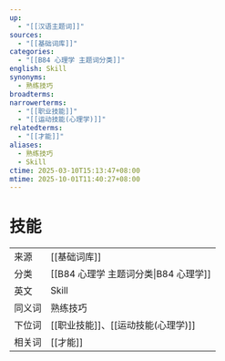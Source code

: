 ```yaml
---
up:
  - "[[汉语主题词]]"
sources:
  - "[[基础词库]]"
categories:
  - "[[B84 心理学 主题词分类]]"
english: Skill
synonyms:
  - 熟练技巧
broadterms:
narrowerterms:
  - "[[职业技能]]"
  - "[[运动技能(心理学)]]"
relatedterms:
  - "[[才能]]"
aliases:
  - 熟练技巧
  - Skill
ctime: 2025-03-10T15:13:47+08:00
mtime: 2025-10-01T11:40:27+08:00
---
```


# 技能

|   |   |
|---|---|
|来源|[[基础词库]]|
|分类|[[B84 心理学 主题词分类\|B84 心理学]]|
|英文|Skill|
|同义词|熟练技巧|
|下位词|[[职业技能]]、[[运动技能(心理学)]]|
|相关词|[[才能]]|
